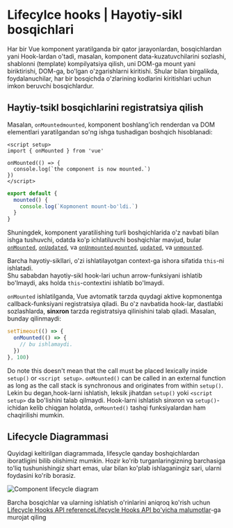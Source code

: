 # Lifecylce hooks | Hayotiy-sikl bosqichlari

Har bir Vue komponent yaratilganda bir qator jarayonlardan, bosqichlardan yani Hook-lardan o'tadi, masalan,  komponent data-kuzatuvchilarini sozlashi, shablonni (template) kompilyatsiya qilish, uni DOM-ga mount yani biriktirishi, DOM-ga, bo'lgan o'zgarishlarni kiritishi. Shular bilan birgalikda, foydalanuchilar, har bir bosqichda o'zlarining kodlarini kiritishlari uchun imkon beruvchi bosqichlardur.

<!-- ## Registering Lifecycle Hooks -->
## Haytiy-tsikl bosqichlarini registratsiya qilish 

Masalan, <span class="composition-api">`onMounted`</span><span class="options-api">`mounted`</span>, komponent boshlang'ich renderdan va DOM elementlari yaratilgandan so'ng ishga tushadigan boshqich hisoblanadi:

<div class="composition-api">

```vue
<script setup>
import { onMounted } from 'vue'

onMounted(() => {
  console.log(`the component is now mounted.`)
})
</script>
```

</div>
<div class="options-api">

```js
export default {
  mounted() {
    console.log(`Kopmonent mount-bo'ldi.`)
  }
}
```

</div>

<!-- There are also other hooks which will be called at different stages of the instance's lifecycle, with the most commonly used being  -->
Shuningdek, komponent yaratilishing turli boshqichlarida o'z navbati bilan ishga tushuvchi, odatda ko'p ichlatiluvchi boshqichlar mavjud, bular  <span class="composition-api">[`onMounted`](/api/composition-api-lifecycle.html#onmounted), [`onUpdated`](/api/composition-api-lifecycle.html#onupdated), va [`onUnmounted`](/api/composition-api-lifecycle.html#onunmounted).</span><span class="options-api">[`mounted`](/api/options-lifecycle.html#mounted), [`updated`](/api/options-lifecycle.html#updated), va [`unmounted`](/api/options-lifecycle.html#unmounted).</span>

<div class="options-api">

Barcha hayotiy-sikllari, o'zi ishlatilayotgan context-ga ishora sifatida  `this`-ni ishlatadi.  
Shu sababdan hayotiy-sikl hook-lari uchun arrow-funksiyani ishlatib bo'lmaydi, aks holda `this`-contextini ishlatib bo'lmaydi.

</div>

<div class="composition-api">

`onMounted` ishlatilganda, Vue avtomatik tarzda quydagi aktive kopmonentga callback-funksiyani registratsiya qiladi.
Bu o'z navbatida hook-lar, dastlabki sozlashlarda,   **sinxron** tarzda registratsiya qilinishini talab qiladi. Masalan, bunday qilinmaydi:

```js
setTimeout(() => {
  onMounted(() => {
    // bu ishlamaydi.
  })
}, 100)
```

Do note this doesn't mean that the call must be placed lexically inside `setup()` or `<script setup>`. `onMounted()` can be called in an external function as long as the call stack is synchronous and originates from within `setup()`.
Lekin bu degan,hook-larni ishlatish,  leksik jihatdan `setup()` yoki `<script setup>` da bo'lishini talab qilmaydi. Hook-larni ishlatish sinxron va `setup()`- ichidan kelib chiqgan holatda, `onMounted()` tashqi funksiyalardan ham chaqirilishi mumkin.

</div>

## Lifecycle Diagrammasi

Quyidagi keltirilgan diagrammada, lifesycle qanday boshqichlardan iboratligini bilib olishimiz mumkin. Hozir ko'rib turganlaringizning barchasiga to'liq tushunishingiz shart emas, ular bilan ko'plab ishlaganingiz sari, ularni foydasini ko'rib borasiz.

![Component lifecycle diagram](./images/lifecycle.png)

<!-- https://www.figma.com/file/Xw3UeNMOralY6NV7gSjWdS/Vue-Lifecycle -->

Barcha bosqichlar va ularning ishlatish o'rinlarini aniqroq ko'rish uchun <span class="composition-api">[Lifecycle Hooks API reference](/api/composition-api-lifecycle.html)</span><span class="options-api">[Lifecycle Hooks API bo'yicha malumotlar](/api/options-lifecycle.html)</span>-ga murojat qiling
